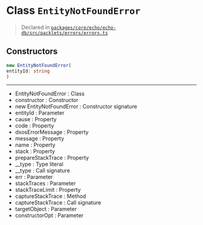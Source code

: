 # Class `EntityNotFoundError`
> Declared in [`packages/core/echo/echo-db/src/packlets/errors/errors.ts`](https://github.com/dxos/protocols/blob/main/packages/core/echo/echo-db/src/packlets/errors/errors.ts#L35)

## Constructors
```ts
new EntityNotFoundError(
entityId: string
)
```

---
- EntityNotFoundError : Class
- constructor : Constructor
- new EntityNotFoundError : Constructor signature
- entityId : Parameter
- cause : Property
- code : Property
- dxosErrorMessage : Property
- message : Property
- name : Property
- stack : Property
- prepareStackTrace : Property
- __type : Type literal
- __type : Call signature
- err : Parameter
- stackTraces : Parameter
- stackTraceLimit : Property
- captureStackTrace : Method
- captureStackTrace : Call signature
- targetObject : Parameter
- constructorOpt : Parameter
